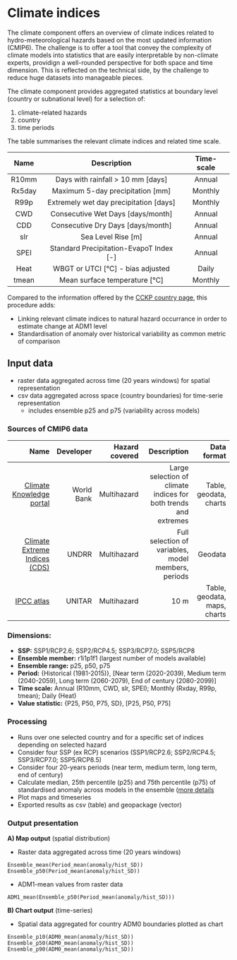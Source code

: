 # Climate indices

The climate component offers an overview of climate indices related to hydro-meteorological hazards based on the most updated information (CMIP6).
The challenge is to offer a tool that convey the complexity of climate models into statistics that are easily interpretable by non-climate experts, providign a well-rounded perspective for both space and time dimension.
This is reflected on the technical side, by the challenge to reduce huge datasets into manageable pieces.

The climate component provides aggregated statistics at boundary level (country or subnational level) for a selection of:
 1) climate-related hazards
 2) country
 3) time periods

The table summarises the relevant climate indices and related time scale. 

|   Name   |                  Description                  |  Time-scale  |
|:--------:|:---------------------------------------------:|:------------:|
| R10mm    | Days with rainfall > 10 mm [days]             |    Annual    |
| Rx5day   | Maximum 5-day precipitation [mm]              |    Monthly   |
| R99p     | Extremely wet day precipitation [days]  	   |    Monthly   |
| CWD      | Consecutive Wet Days [days/month]             |    Annual    |
| CDD      | Consecutive Dry Days [days/month]             |    Annual    |
| slr      | Sea Level Rise [m]                            |    Annual    |
| SPEI     | Standard Precipitation-EvapoT Index [-]       |    Annual    |
| Heat     | WBGT or UTCI [°C] - bias adjusted             |     Daily    |
| tmean    | Mean surface temperature [°C]                 |    Monthly   |

Compared to the information offered by the [CCKP country page](https://climateknowledgeportal.worldbank.org/country/pakistan/climate-data-projections), this procedure adds:
- Linking relevant climate indices to natural hazard occurrance in order to estimate change at ADM1 level
- Standardisation of anomaly over historical variability as common metric of comparison

## Input data
- raster data aggregated across time (20 years windows) for spatial representation
- csv data aggregated across space (country boundaries) for time-serie representation
  - includes ensemble p25 and p75 (variability across models)

### Sources of CMIP6 data

| **Name** | **Developer** | **Hazard covered** | **Description** | **Data format** |
|---:|---:|---:|---:|---:|
| [Climate Knowledge portal](https://climateknowledgeportal.worldbank.org) | World Bank | Multihazard | Large selection of climate indices for both trends and extremes | Table, geodata, charts |
| [Climate Extreme Indices (CDS)](https://cds.climate.copernicus.eu/cdsapp#!/dataset/sis-extreme-indices-cmip6) | UNDRR | Multihazard | Full selection of variables, model members, periods | Geodata |
| [IPCC atlas](https://interactive-atlas.ipcc.ch/regional-information) | UNITAR | Multihazard | 10 m | Table, geodata, maps, charts |       

### Dimensions:
   - **SSP:** SSP1/RCP2.6; SSP2/RCP4.5; SSP3/RCP7.0; SSP5/RCP8
   - **Ensemble member:** r1i1p1f1 (largest number of models available)
   - **Ensemble  range:** p25, p50, p75
   - **Period:** {Historical (1981-2015)}, [Near term (2020-2039), Medium term (2040-2059), Long term (2060-2079), End of century (2080-2099)]
   - **Time scale:** Annual (R10mm, CWD, slr, SPEI); Monthly (Rxday, R99p, tmean); Daily (Heat) 
   - **Value statistic:** {P25, P50, P75, SD}, [P25, P50, P75] 

### Processing

- Runs over one selected country and for a specific set of indices depending on selected hazard
- Consider four SSP (ex RCP) scenarios (SSP1/RCP2.6; SSP2/RCP4.5; SSP3/RCP7.0; SSP5/RCP8.5)
- Consider four 20-years periods (near term, medium term, long term, end of century)
- Calculate median, 25th percentile (p25) and 75th percentile (p75) of standardised anomaly across models in the ensemble ([more details](https://climateinformation.org/confidence-and-robustness/how-to-interpret-agreement-ensemble-value-range/)
- Plot maps and timeseries
- Exported results as csv (table) and geopackage (vector)

### Output presentation

**A) Map output** (spatial distribution)
   - Raster data aggregated across time (20 years windows)
```
Ensemble_mean(Period_mean(anomaly/hist_SD))
Ensemble_p50(Period_mean(anomaly/hist_SD))
```
   - ADM1-mean values from raster data
```
ADM1_mean(Ensemble_p50(Period_mean(anomaly/hist_SD)))
```
  
**B) Chart output** (time-series)
   - Spatial data aggregated for country ADM0 boundaries plotted as chart
  ```
Ensemble_p10(ADM0_mean(anomaly/hist_SD))
Ensemble_p50(ADM0_mean(anomaly/hist_SD))
Ensemble_p90(ADM0_mean(anomaly/hist_SD))
  ```